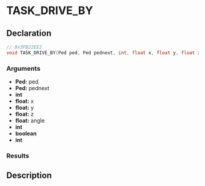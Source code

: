 # TASK_DRIVE_BY

## Declaration
```cpp
// 0x3FB22EE2
void TASK_DRIVE_BY(Ped ped, Ped pednext, int, float x, float y, float z, float angle, int, boolean, int);
```

### Arguments
- **Ped:** ped
- **Ped:** pednext
- **int**
- **float:** x
- **float:** y
- **float:** z
- **float:** angle
- **int**
- **boolean**
- **int**

### Results

## Description
